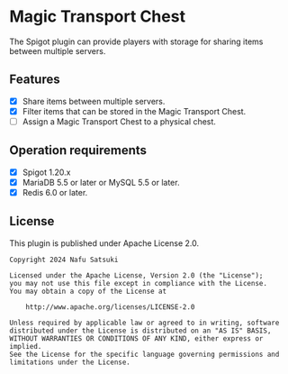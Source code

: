 # Magic Transport Chest

The Spigot plugin can provide players with storage for sharing items between multiple servers.

## Features

- [x] Share items between multiple servers.
- [x] Filter items that can be stored in the Magic Transport Chest.
- [ ] Assign a Magic Transport Chest to a physical chest.

## Operation requirements

- [x] Spigot 1.20.x
- [x] MariaDB 5.5 or later or MySQL 5.5 or later.
- [x] Redis 6.0 or later.

## License

This plugin is published under Apache License 2.0.

    Copyright 2024 Nafu Satsuki
    
    Licensed under the Apache License, Version 2.0 (the "License");
    you may not use this file except in compliance with the License.
    You may obtain a copy of the License at
    
        http://www.apache.org/licenses/LICENSE-2.0
    
    Unless required by applicable law or agreed to in writing, software
    distributed under the License is distributed on an "AS IS" BASIS,
    WITHOUT WARRANTIES OR CONDITIONS OF ANY KIND, either express or implied.
    See the License for the specific language governing permissions and
    limitations under the License.
